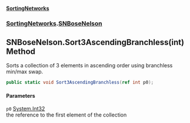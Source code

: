 #### [SortingNetworks](index.md 'index')
### [SortingNetworks](SortingNetworks.md 'SortingNetworks').[SNBoseNelson](SortingNetworks_SNBoseNelson.md 'SortingNetworks.SNBoseNelson')
## SNBoseNelson.Sort3AscendingBranchless(int) Method
Sorts a collection of 3 elements in ascending order using branchless min/max swap.  
```csharp
public static void Sort3AscendingBranchless(ref int p0);
```
#### Parameters
<a name='SortingNetworks_SNBoseNelson_Sort3AscendingBranchless(int)_p0'></a>
`p0` [System.Int32](https://docs.microsoft.com/en-us/dotnet/api/System.Int32 'System.Int32')  
the reference to the first element of the collection
  
